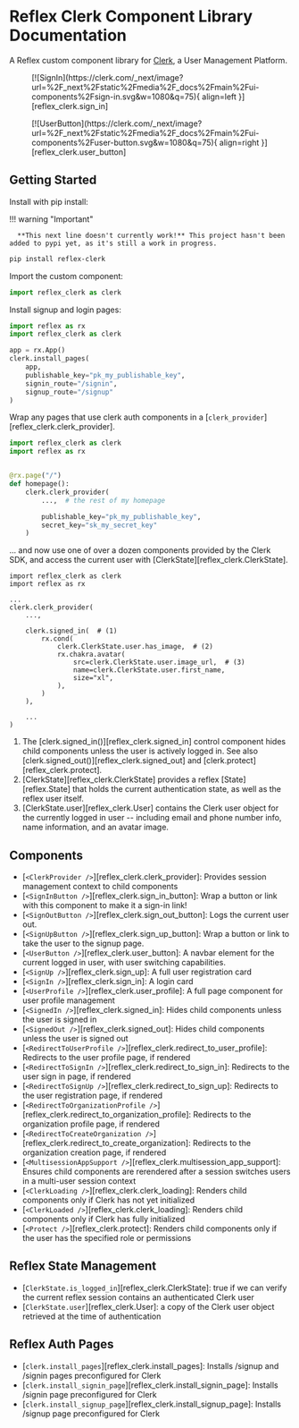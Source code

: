 # Reflex Clerk Component Library Documentation

A Reflex custom component library for [Clerk](https://clerk.com/), a
User Management Platform.

<div class="grid" markdown>

<figure markdown="span">
[![SignIn](https://clerk.com/_next/image?url=%2F_next%2Fstatic%2Fmedia%2F_docs%2Fmain%2Fui-components%2Fsign-in.svg&w=1080&q=75){ align=left }][reflex_clerk.sign_in]
</figure>

<figure markdown="span">
[![UserButton](https://clerk.com/_next/image?url=%2F_next%2Fstatic%2Fmedia%2F_docs%2Fmain%2Fui-components%2Fuser-button.svg&w=1080&q=75){ align=right }][reflex_clerk.user_button]
</figure>

</div>

## Getting Started

Install with pip install:

!!! warning "Important"
   
      **This next line doesn't currently work!** This project hasn't been added to pypi yet, as it's still a work in progress.

```bash
pip install reflex-clerk
```

Import the custom component:

```python
import reflex_clerk as clerk
```

Install signup and login pages:

```python
import reflex as rx
import reflex_clerk as clerk

app = rx.App()
clerk.install_pages(
    app,
    publishable_key="pk_my_publishable_key",
    signin_route="/signin",
    signup_route="/signup"
)
```

Wrap any pages that use clerk auth components in a
[`clerk_provider`][reflex_clerk.clerk_provider].

```python
import reflex_clerk as clerk
import reflex as rx


@rx.page("/")
def homepage():
    clerk.clerk_provider(
        ...,  # the rest of my homepage

        publishable_key="pk_my_publishable_key",
        secret_key="sk_my_secret_key"
    )
```

... and now use one of over a dozen components provided by
the Clerk SDK, and access the current user with
[ClerkState][reflex_clerk.ClerkState].

``` { .python .annotate }
import reflex_clerk as clerk
import reflex as rx

...
clerk.clerk_provider(
    ...,

    clerk.signed_in(  # (1) 
        rx.cond(
            clerk.ClerkState.user.has_image,  # (2)
            rx.chakra.avatar(
                src=clerk.ClerkState.user.image_url,  # (3)
                name=clerk.ClerkState.user.first_name,
                size="xl",
            ),
        )
    ),

    ...
)
```

1. The [clerk.signed_in()][reflex_clerk.signed_in] control component hides child components unless the user is actively
   logged in. See also [clerk.signed_out()][reflex_clerk.signed_out] and [clerk.protect][reflex_clerk.protect].
2. [ClerkState][reflex_clerk.ClerkState] provides a reflex [State][reflex.State] that holds the current authentication
   state, as well as the reflex user itself.
3. [ClerkState.user][reflex_clerk.User] contains the Clerk user object for the currently logged in user -- including
   email and phone number info, name information, and an
   avatar image.

## Components

 - [`<ClerkProvider />`][reflex_clerk.clerk_provider]: Provides session management context to child components
 - [`<SignInButton />`][reflex_clerk.sign_in_button]: Wrap a button or link with this component to make it a sign-in link!
 - [`<SignOutButton />`][reflex_clerk.sign_out_button]: Logs the current user out.
 - [`<SignUpButton />`][reflex_clerk.sign_up_button]: Wrap a button or link to take the user to the signup page. 
 - [`<UserButton />`][reflex_clerk.user_button]: A navbar element for the current logged in user, with user switching capabilities.
 - [`<SignUp />`][reflex_clerk.sign_up]: A full user registration card
 - [`<SignIn />`][reflex_clerk.sign_in]: A login card
 - [`<UserProfile />`][reflex_clerk.user_profile]: A full page component for user profile management
 - [`<SignedIn />`][reflex_clerk.signed_in]: Hides child components unless the user is signed in
 - [`<SignedOut />`][reflex_clerk.signed_out]: Hides child components unless the user is signed out
 - [`<RedirectToUserProfile />`][reflex_clerk.redirect_to_user_profile]: Redirects to the user profile page, if rendered 
 - [`<RedirectToSignIn />`][reflex_clerk.redirect_to_sign_in]: Redirects to the user sign in page, if rendered 
 - [`<RedirectToSignUp />`][reflex_clerk.redirect_to_sign_up]: Redirects to the user registration page, if rendered
 - [`<RedirectToOrganizationProfile />`][reflex_clerk.redirect_to_organization_profile]: Redirects to the organization profile page, if rendered
 - [`<RedirectToCreateOrganization />`][reflex_clerk.redirect_to_create_organization]: Redirects to the organization creation page, if rendered
 - [`<MultisessionAppSupport />`][reflex_clerk.multisession_app_support]: Ensures child components are rerendered after a session switches users in a multi-user session context
 - [`<ClerkLoading />`][reflex_clerk.clerk_loading]: Renders child components only if Clerk has not yet initialized
 - [`<ClerkLoaded />`][reflex_clerk.clerk_loading]: Renders child components only if Clerk has fully initialized
 - [`<Protect />`][reflex_clerk.protect]: Renders child components only if the user has the specified role or permissions

## Reflex State Management

 - [`ClerkState.is_logged_in`][reflex_clerk.ClerkState]: true if we can verify the current reflex session contains an authenticated Clerk user
 - [`ClerkState.user`][reflex_clerk.User]: a copy of the Clerk user object retrieved at the time of authentication

## Reflex Auth Pages

 - [`clerk.install_pages`][reflex_clerk.install_pages]: Installs /signup and /signin pages preconfigured for Clerk
 - [`clerk.install_signin_page`][reflex_clerk.install_signin_page]: Installs /signin page preconfigured for Clerk
 - [`clerk.install_signup_page`][reflex_clerk.install_signup_page]: Installs /signup page preconfigured for Clerk